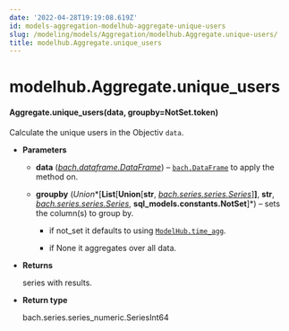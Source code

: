 ```yaml
---
date: '2022-04-28T19:19:08.619Z'
id: models-aggregation-modelhub-aggregate-unique-users
slug: /modeling/models/Aggregation/modelhub.Aggregate.unique-users/
title: modelhub.Aggregate.unique_users
---
```


# modelhub.Aggregate.unique_users


#### Aggregate.unique_users(data, groupby=NotSet.token)
Calculate the unique users in the Objectiv `data`.


* **Parameters**

    
    * **data** ([*bach.dataframe.DataFrame*](/docs/modeling/bach/api-reference/DataFrame/bach.DataFrame/#bach.DataFrame)) – [`bach.DataFrame`](/docs/modeling/bach/api-reference/DataFrame/bach.DataFrame/#bach.DataFrame) to apply the method on.


    * **groupby** (*Union**[**List**[**Union**[**str**, *[*bach.series.series.Series*](/docs/modeling/bach/api-reference/Series/bach.Series/#bach.Series)*]**]**, **str**, *[*bach.series.series.Series*](/docs/modeling/bach/api-reference/Series/bach.Series/#bach.Series)*, **sql_models.constants.NotSet**]*) – sets the column(s) to group by.


        * if not_set it defaults to using [`ModelHub.time_agg`](/docs/modeling/modelhub-api-reference/ModelHub/modelhub.ModelHub.time-agg/#modelhub.ModelHub.time-agg).


        * if None it aggregates over all data.




* **Returns**

    series with results.



* **Return type**

    bach.series.series_numeric.SeriesInt64


<!-- !! processed by numpydoc !! -->
